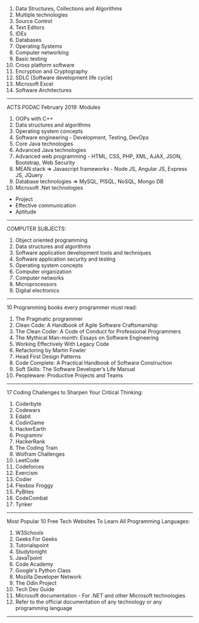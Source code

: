 1. Data Structures, Collections and Algorithms
2. Multiple technologies
3. Source Control
4. Text Editors
5. IDEs
6. Databases
7. Operating Systems
8. Computer networking
9. Basic testing
10. Cross platform software
11. Encryption and Cryptography
12. SDLC (Software development life cycle)
13. Microsoft Excel
14. Software Architectures

---

ACTS PGDAC February 2019: Modules

1. OOPs with C++
2. Data structures and algorithms
3. Operating system concepts
4. Software engineering - Development, Testing, DevOps
5. Core Java technologies
6. Advanced Java technologies
7. Advanced web programming - HTML, CSS, PHP, XML, AJAX, JSON, Bootstrap, Web Security
8. MEAN stack => Javascript frameworks - Node JS, Angular JS, Express JS, JQuery
9. Database technologies => MySQL, PlSQL, NoSQL, Mongo DB
10. Microsoft .Net technologies

- Project
- Effective communication
- Aptitude

---

COMPUTER SUBJECTS:

1. Object oriented programming
2. Data structures and algorithms
3. Software application development tools and techniques
4. Software application security and testing
5. Operating system concepts
6. Computer organization
7. Computer networks
8. Microprocessors
9. Digital electronics

---

10 Programming books every programmer must read:

1. The Pragmatic programmer
2. Clean Code: A Handbook of Agile Software Craftsmanship
3. The Clean Coder: A Code of Conduct for Professional Programmers
4. The Mythical Man-month: Essays on Software Engineering
5. Working Effectively With Legacy Code
6. Refactoring by Martin Fowler
7. Head First Design Patterns
8. Code Complete: A Practical Handbook of Software Construction
9. Soft Skills: The Software Developer’s Life Manual
10. Peopleware: Productive Projects and Teams

---

17 Coding Challenges to Sharpen Your Critical Thinking:

1. Coderbyte
2. Codewars
3. Edabit
4. CodinGame
5. HackerEarth
6. Programmr
7. HackerRank
8. The Coding Train
9. Wolfram Challenges
10. LeetCode
11. Codeforces
12. Exercism
13. Codier
14. Flexbox Froggy
15. PyBites
16. CodeCombat
17. Tynker

---

Most Popular 10 Free Tech Websites To Learn All Programming Languages:

1. W3Schools
2. Geeks For Geeks
3. Tutorialspoint
4. Studytonight
5. JavaTpoint
6. Code Academy
7. Google's Python Class
8. Mozilla Developer Network
9. The Odin Project
10. Tech Dev Guide
11. Microsoft documentation - For .NET and other Microsoft technologies
12. Refer to the official documentation of any technology or any programming language

---

